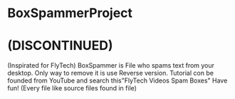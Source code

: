 # BoxSpammerProject


# (DISCONTINUED)


(Inspirated for FlyTech)
BoxSpammer is File who spams text from your desktop. Only way to remove it is use Reverse version.
Tutorial con be founded from YouTube and search this"FlyTech Videos Spam Boxes"
Have fun!
(Every file like source files found in file)
